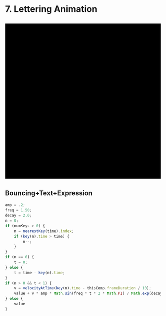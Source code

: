 # 7. Lettering Animation


## ![](<assets/RENDER/RENDER.gif>)

## Bouncing+Text+Expression

```js
amp = .2;
freq = 1.50;
decay = 2.0;
n = 0;
if (numKeys > 0) {
    n = nearestKey(time).index;
    if (key(n).time > time) {
        n--;
    }
}
if (n == 0) {
    t = 0;
} else {
    t = time - key(n).time;
}
if (n > 0 && t < 1) {
    v = velocityAtTime(key(n).time - thisComp.frameDuration / 10);
    value + v * amp * Math.sin(freq * t * 2 * Math.PI) / Math.exp(decay * t);
} else {
    value
}
```
